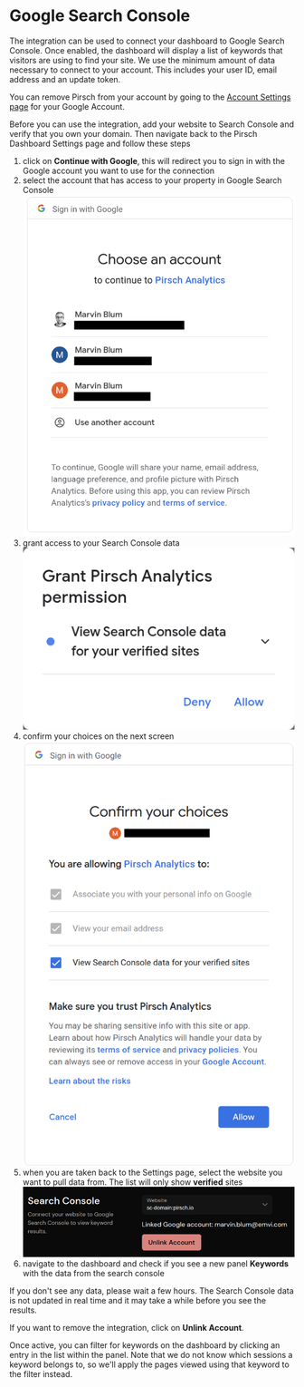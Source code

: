 # Google Search Console

The integration can be used to connect your dashboard to Google Search Console. Once enabled, the dashboard will display a list of keywords that visitors are using to find your site. We use the minimum amount of data necessary to connect to your account. This includes your user ID, email address and an update token.

You can remove Pirsch from your account by going to the [Account Settings page](https://myaccount.google.com/permissions) for your Google Account.

Before you can use the integration, add your website to Search Console and verify that you own your domain. Then navigate back to the Pirsch Dashboard Settings page and follow these steps

1. click on **Continue with Google**, this will redirect you to sign in with the Google account you want to use for the connection
2. select the account that has access to your property in Google Search Console ![Site Selection](../static/integrations/gsc/settings-gsc-accounts.png)
3. grant access to your Search Console data ![Site Selection](../static/integrations/gsc/settings-gsc-permissions.png)
4. confirm your choices on the next screen ![Site Selection](../static/integrations/gsc/settings-gsc-confirmation.png)
5. when you are taken back to the Settings page, select the website you want to pull data from. The list will only show **verified** sites ![Site Selection](../static/integrations/gsc/settings-gsc-integration.png)
6. navigate to the dashboard and check if you see a new panel **Keywords** with the data from the search console

If you don't see any data, please wait a few hours. The Search Console data is not updated in real time and it may take a while before you see the results.

If you want to remove the integration, click on **Unlink Account**.

Once active, you can filter for keywords on the dashboard by clicking an entry in the list within the panel. Note that we do not know which sessions a keyword belongs to, so we'll apply the pages viewed using that keyword to the filter instead.
